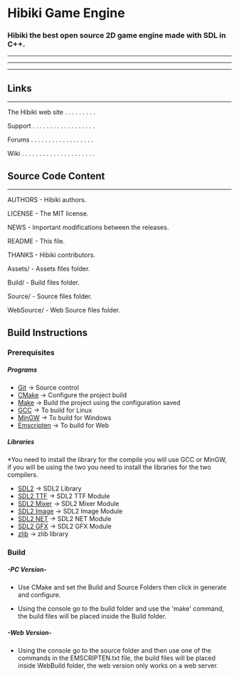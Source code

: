 # Hibiki Game Engine

### Hibiki the best open source 2D game engine made with SDL in C++.

---
***
---



## Links

***

The Hibiki web site . . . . . . . . .

Support . . . . . . . . . . . . . . . . . .

Forums  . . . . . . . . . . . . . . . . . .

Wiki  . . . . . . . . . . . . . . . . . . . . .

## Source Code Content

***

AUTHORS            - Hibiki authors.

LICENSE            - The MIT license.

NEWS               - Important modifications between the releases.

README             - This file.

THANKS             - Hibiki contributors.


Assets/            - Assets files folder.

Build/             - Build files folder.

Source/            - Source files folder.

WebSource/         - Web Source files folder.


## Build Instructions

### Prerequisites

##### Programs
- [Git](https://git-scm.com) -> Source control
- [CMake](https://cmake.org) -> Configure the project build
- [Make](https://www.gnu.org/software/make) -> Build the project using the configuration saved
- [GCC](https://gcc.gnu.org) -> To build for Linux
- [MinGW](http://www.mingw.org) -> To build for Windows
- [Emscripten](https://emscripten.org) -> To build for Web

##### Libraries
*You need to install the library for the compile you will use GCC or MinGW, if you will be using the two you need to install the libraries for the two compilers.

- [SDL2](https://www.libsdl.org/download-2.0.php) -> SDL2 Library
- [SDL2 TTF](https://www.libsdl.org/projects/SDL_ttf) -> SDL2 TTF Module
- [SDL2 Mixer](https://www.libsdl.org/projects/SDL_mixer) -> SDL2 Mixer Module
- [SDL2 Image](https://www.libsdl.org/projects/SDL_image) -> SDL2 Image Module
- [SDL2 NET](https://www.libsdl.org/projects/SDL_net) -> SDL2 NET Module
- [SDL2 GFX](https://sourceforge.net/projects/sdl2gfx) -> SDL2 GFX Module
- [zlib](https://www.zlib.net) -> zlib library

### Build

##### -PC Version-
- Use CMake and set the Build and Source Folders then click in generate and configure.

- Using the console go to the build folder and use the 'make' command, the build files will be placed inside the Build folder.

##### -Web Version-
- Using the console go to the source folder and then use one of the commands in the EMSCRIPTEN.txt file, the build files will be placed inside WebBuild folder, the web version only works on a web server.
